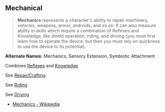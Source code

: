 Mechanical
----------

> __Mechanics__ represents a character's ability to repair machinery, vehicles, weapons, armor, androids, and so on. It can also measure ability in skills which require a combination of Reflexes and Knowledge, like shield operation, riding, and driving (you must first learn how to operate the device, but then you must rely on quickness to use the device to its potential).

__Alternate Names:__ Mechanics, Sensory Extension, Symbiotic Attachment

Combines [Reflexes](Reflexes.md) and [Knowledge](Knowledge.md)

See [Repair/Crafting](RepairCraft.md)

See [Riding](Riding.md)

See [Driving](Piloting.md#driving)

- [Mechanics - Wikipedia](https://en.wikipedia.org/wiki/Mechanics)
